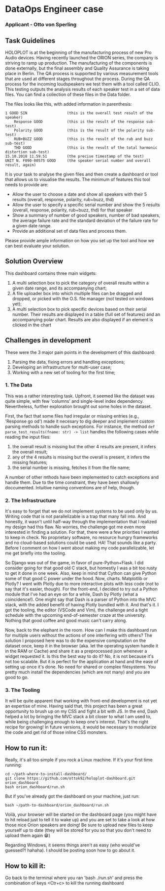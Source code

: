 # DataOps Engineer case
### Applicant - Otto von Sperling

## Task Guidelines
HOLOPLOT is at the beginning of the manufacturing process of new Pro Audio devices. Having
recently launched the ORION series, the company is striving to ramp up production.
The manufacturing of the components is done externally, but the final assembly and Quality
Assurance is taking place in Berlin. The QA process is supported by various measurement
tools that are used at different stages throughout the process.
During the QA process for the incoming loudspeakers we test them with a tool called CLIO.
This testing outputs the analysis results of each speaker test in a set of data files. You
can find a collection of these files in the Data folder.

The files looks like this, with added information in parenthesis:

    1 GOOD SIN                  (this is the overall test result of the speaker)
        Response GOOD           (this is the result of the response sub-test)
        Polarity GOOD           (this is the result of the polarity sub-test)
        RUB+BUZZ GOOD           (this is the result of the rub and buzz sub-test)
        THD GOOD                (this is the result of the total harmonic distortion sub-test)
    15.10.2018 11.59.51         (the precise timestamp of the test)
    UNIT N. F090-00575 GOOD     (the speaker serial number and overall result, again)

It is your task to analyse the given files and then create a dashboard or tool that allows
us to visualise the results. The minimum of features this tool needs to provide are:
* Allow the user to choose a date and show all speakers with their 5 results
(overall, response, polarity, rub+buzz, thd)
* Allow the user to specify a specific serial number and show the 5 results (overall,
response, polarity, rub+buzz, thd) for that speaker
* Show a summary of number of good speakers, number of bad speakers, the average
failure rate and the standard deviation of the failure rate for a given date range.
* Provide an additional set of data files and process them.


Please provide ample information on how you set up the tool and how we can best evaluate
your solution.

## Solution Overview
This dashboard contains three main widgets:

1. A multi selection box to pick the category of overall results within a given date range, and its accompanying chart;
2. A file uploader box into which multiple files can be dragged and dropped, or picked with the O.S. file manager (not tested on windows yet);
3. A multi selection box to pick specific devices based on their serial number. Their results are displayed in a table (full set of features) and an accompanying polar chart. Results are also displayed if an element is clicked in the chart

## Challenges in development
These were the 3 major pain points in the development of this dashboard:
1. Parsing the data, fixing errors and handling exceptions;
2. Developing an infrastructure for multi-user case;
3. Working with a new set of tooling for the first time;

### 1. The Data
This was a rather interesting task. Upfront, it seemed like the dataset was quite simple, with few 'columns' and single-level index dependency. Nevertheless, further exploration brought out some holes in the dataset.

First, the fact that some files had irregular or missing entries (e.g., 'Response go od') made it necesary to dig deeper and implement custom parsing methods to handle such exceptions.
For instance, the method `def parse_test_results(fname: str) -> list` handles the following cases while reading the input files:

1. the overall result is missing but the other 4 results are present, it infers the overall result;
2. any of the 4 results is missing but the overall is present, it infers the missing features;
3. the serial number is missing, fetches it from the file name;

A number of other mthods have been implemented to catch exceptions and handle them. Due to the time constraint, they have been shallowly doccumented. Intuitive naming conventions are of help, though.

### 2. The Infrastructure
It's easy to forget that we do not implement systems to be used only by us. Writing code that is not parallelizable is a trap that many fall into. And honestly, it wasn't until half-way through the implementation that I realized my design had this flaw. No worries, the challenge got me even more interested in finding a solution. For that, there were a few priorities I wanted to keep in check. No proprietary software, no resource hungry frameworks and no cloud-based solutions could be used. HA! That sounds like a party. Before I comment on how I went about making my code parallelizable, let me get briefly into the tooling.

So Django was out of the game, in favor of pure-Python+Flask. I did consider going for that good old C stack, but homestly I was a bit too rusty to get it done in one week. Also, keep in mind that Cython can give Python some of that good C power under the hood. Now, charts. Matplotlib or Plotly? I went with Plotly due to more interactive plots with less code (not to say that it's easier, though). For the front-end, I decided to try out a Python module that I've had an eye on for a while, Dash by Plotly (what a coincidence!). One might say that Dash is a parser of Python into the MVC stack, with the added benefit of having Plotly bundled with it. And that's it. I got the tooling, the editor (VSCode and Vim), the challenge and a tight schedule with the upcoming end-of-semester craze at the university. Nothing that good coffee and good music can't carry along.

Now, back to the elephant in the room. How can I make this dashboard run for multiple users without the actions of one interfering with others? The solution I proposed here was to do the expensive computation on the dataset once, keep it in the browser (aka. let the operating system handle it in the RAM or Cache) and share it as a preprocessed json whenever a widget requested it. Is this the best way to do it? No, it is not because it's not too scalable. But it is perfect for the application at hand and the ease of setting up once it's done. No need for shared or complex filesystems. You pretty much install the dependencies (which are not many) and you are good to go.

### 3. The Tooling
It will be quite apparent that working with front-end development is not yet an expertise of mine. Having said that, this project has been a great opportunity to brush up on my CSS and fight a bit with JS. In the end, Dash helped a lot by bringing the MVC stack a bit closer to what I am used to, while being challenging enough to keep one's interest. That's the right recipe for growing! In future versions, it would be necessary to modularize the code and get rid of those inline CSS monsters.


## How to run it:
Really, it's all too simple if you rock a Linux machine. If it's your first time running:
    
    cd ~/path-where-to-install-dashboard/
    git clone https://github.com/ottok92/holoplot-dashboard.git orion_dashboard
    bash orion_dashboard/run.sh
    
But if you've already got the dashboard on your machine, just run:
    
    bash ~/path-to-dashboard/orion_dashboard/run.sh
    
Voilà, your browser will be started on the dashboard page (you might have to hit reload just to tell it to wake up) and you are set to take a look at how those nice Orion speakers are doing! Be sure to upload new files to keep yourself up to date (they will be stored for you so that you don't need to upload them again :grin:)

Regarding Windows, it seems things aren't as easy (who would've guessed?! hahaha).
I should be posting soon how to go about it.

## How to kill it:
Go back to the terminal where you ran 'bash ./run.sh' and press the combination of keys <Ctr+c> to kill the running dashboard
